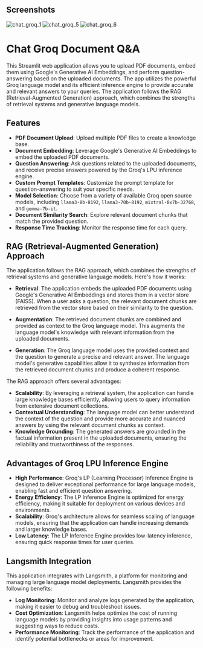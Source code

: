 ## Screenshots
![chat_groq_1](https://github.com/Parthiban-R-3997/Smart-ATS-System-Using-Google-Gemini/assets/26496805/6125958f-93ac-4399-aa86-55a9f2613801)
![chat_groq_5](https://github.com/Parthiban-R-3997/Smart-ATS-System-Using-Google-Gemini/assets/26496805/c0fc5328-cad2-4e13-9b61-5323fb653305)
![chat_groq_6](https://github.com/Parthiban-R-3997/Smart-ATS-System-Using-Google-Gemini/assets/26496805/574bd55a-0726-48b3-aff7-e6d9ddfd874c)

# Chat Groq Document Q&A

This Streamlit web application allows you to upload PDF documents, embed them using Google's Generative AI Embeddings, and perform question-answering based on the uploaded documents. The app utilizes the powerful Groq language model and its efficient inference engine to provide accurate and relevant answers to your queries. The application follows the RAG (Retrieval-Augmented Generation) approach, which combines the strengths of retrieval systems and generative language models.

## Features

- **PDF Document Upload**: Upload multiple PDF files to create a knowledge base.
- **Document Embedding**: Leverage Google's Generative AI Embeddings to embed the uploaded PDF documents.
- **Question Answering**: Ask questions related to the uploaded documents, and receive precise answers powered by the Groq's LPU inference engine.
- **Custom Prompt Templates**: Customize the prompt template for question-answering to suit your specific needs.
- **Model Selection**: Choose from a variety of available Groq open source models, including `llama3-8b-8192`, `llama3-70b-8192`, `mixtral-8x7b-32768`, and `gemma-7b-it`.
- **Document Similarity Search**: Explore relevant document chunks that match the provided question.
- **Response Time Tracking**: Monitor the response time for each query.

## RAG (Retrieval-Augmented Generation) Approach

The application follows the RAG approach, which combines the strengths of retrieval systems and generative language models. Here's how it works:

- **Retrieval**: The application embeds the uploaded PDF documents using Google's Generative AI Embeddings and stores them in a vector store (FAISS). When a user asks a question, the relevant document chunks are retrieved from the vector store based on their similarity to the question.

- **Augmentation**: The retrieved document chunks are combined and provided as context to the Groq language model. This augments the language model's knowledge with relevant information from the uploaded documents.

- **Generation**: The Groq language model uses the provided context and the question to generate a precise and relevant answer. The language model's generative capabilities allow it to synthesize information from the retrieved document chunks and produce a coherent response.

The RAG approach offers several advantages:

- **Scalability**: By leveraging a retrieval system, the application can handle large knowledge bases efficiently, allowing users to query information from extensive document collections.
- **Contextual Understanding**: The language model can better understand the context of the question and provide more accurate and nuanced answers by using the relevant document chunks as context.
- **Knowledge Grounding**: The generated answers are grounded in the factual information present in the uploaded documents, ensuring the reliability and trustworthiness of the responses.

## Advantages of Groq LPU Inference Engine

- **High Performance**: Groq's LP (Learning Processor) Inference Engine is designed to deliver exceptional performance for large language models, enabling fast and efficient question answering.
- **Energy Efficiency**: The LP Inference Engine is optimized for energy efficiency, making it suitable for deployment on various devices and environments.
- **Scalability**: Groq's architecture allows for seamless scaling of language models, ensuring that the application can handle increasing demands and larger knowledge bases.
- **Low Latency**: The LP Inference Engine provides low-latency inference, ensuring quick response times for user queries.

## Langsmith Integration

This application integrates with Langsmith, a platform for monitoring and managing large language model deployments. Langsmith provides the following benefits:

- **Log Monitoring**: Monitor and analyze logs generated by the application, making it easier to debug and troubleshoot issues.
- **Cost Optimization**: Langsmith helps optimize the cost of running language models by providing insights into usage patterns and suggesting ways to reduce costs.
- **Performance Monitoring**: Track the performance of the application and identify potential bottlenecks or areas for improvement.

